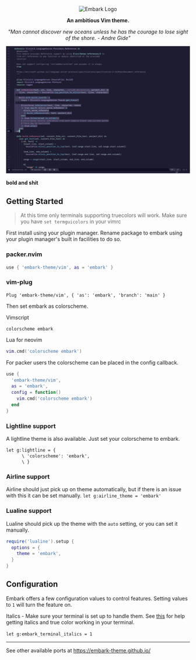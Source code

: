<p align="center"><img src="Embark.svg" alt="Embark Logo"/></p>

<p align="center"><strong>An ambitious Vim theme.</strong></p>

<p align="center"><em>"Man cannot discover new oceans unless he has the courage to lose sight of the shore. - Andre Gide"</em></p>

![embark screenshot](./embark-screenshot.png)

**bold and shit**

## Getting Started

> At this time only terminals supporting truecolors will work. Make sure you have `set termguicolors` in your vimrc

First install using your plugin manager. Rename package to embark using your plugin manager's built in facilities to do so.

### packer.nvim
```lua
use { 'embark-theme/vim', as = 'embark' }
```

### vim-plug
```vim
Plug 'embark-theme/vim', { 'as': 'embark', 'branch': 'main' }
```

Then set embark as colorscheme.

Vimscript

```vim
colorscheme embark
```

Lua for neovim

```lua
vim.cmd('colorscheme embark')
```

For packer users the colorscheme can be placed in the config callback.

```lua
use {
  'embark-theme/vim',
  as = 'embark',
  config = function()
    vim.cmd('colorscheme embark')
  end
}
```

### Lightline support

A lightline theme is also available. Just set your colorscheme to embark.

```vim
let g:lightline = {
      \ 'colorscheme': 'embark',
      \ }
```

### Airline support

Airline should just pick up on theme automatically, but if there is an issue with this it can be set manually.
`let g:airline_theme = 'embark'`

### Lualine support

Lualine should pick up the theme with the `auto` setting, or you can set it manually.

```lua
require('lualine').setup {
  options = {
    theme = 'embark',
  }
}
```

## Configuration

Embark offers a few configuration values to control features. Setting values to `1` will turn the feature on.

Italics - Make sure your terminal is set up to handle them. See [this](https://medium.com/@dubistkomisch/how-to-actually-get-italics-and-true-colour-to-work-in-iterm-tmux-vim-9ebe55ebc2be) for help getting italics and true color working in your terminal.

`let g:embark_terminal_italics = 1`

---

See other available ports at https://embark-theme.github.io/
